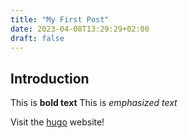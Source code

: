 ```yaml
---
title: "My First Post"
date: 2023-04-08T13:29:29+02:00
draft: false 
---
```


## Introduction

This is **bold text**
This is *emphasized text*

Visit the [hugo](https://gohugo.io) website!


